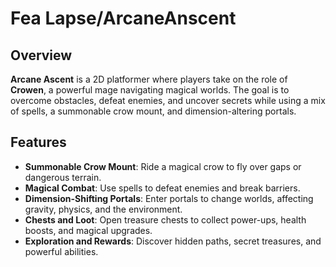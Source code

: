 # Fea Lapse/ArcaneAnscent

## Overview

**Arcane Ascent** is a 2D platformer where players take on the role of **Crowen**, a powerful mage navigating magical worlds. The goal is to overcome obstacles, defeat enemies, and uncover secrets while using a mix of spells, a summonable crow mount, and dimension-altering portals.

## Features

- **Summonable Crow Mount**: Ride a magical crow to fly over gaps or dangerous terrain.
- **Magical Combat**: Use spells to defeat enemies and break barriers.
- **Dimension-Shifting Portals**: Enter portals to change worlds, affecting gravity, physics, and the environment.
- **Chests and Loot**: Open treasure chests to collect power-ups, health boosts, and magical upgrades.
- **Exploration and Rewards**: Discover hidden paths, secret treasures, and powerful abilities.
